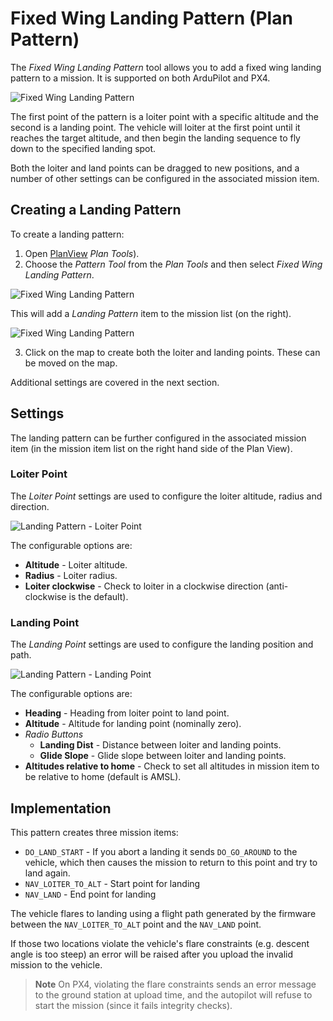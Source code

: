 # Fixed Wing Landing Pattern (Plan Pattern)

The *Fixed Wing Landing Pattern* tool allows you to add a fixed wing landing pattern to a mission. It is supported on both ArduPilot and PX4.

![Fixed Wing Landing Pattern](../../assets/plan/fixed_wing_landing_pattern.jpg)

The first point of the pattern is a loiter point with a specific altitude and the second is a landing point. The vehicle will loiter at the first point until it reaches the target altitude, and then begin the landing sequence to fly down to the specified landing spot.

Both the loiter and land points can be dragged to new positions, and a number of other settings can be configured in the associated mission item.

## Creating a Landing Pattern

To create a landing pattern:

1. Open [PlanView](../PlanView/PlanView.md) *Plan Tools*).
2. Choose the *Pattern Tool* from the *Plan Tools* and then select *Fixed Wing Landing Pattern*.
  
  ![Fixed Wing Landing Pattern](../../assets/Plan/fixed_wing_landing_pattern_menu.jpg)
  
  This will add a *Landing Pattern* item to the mission list (on the right).
  
  ![Fixed Wing Landing Pattern](../../assets/Plan/fixed_wing_landing_pattern_mission_item_initial.jpg)

3. Click on the map to create both the loiter and landing points. These can be moved on the map.

Additional settings are covered in the next section.

## Settings

The landing pattern can be further configured in the associated mission item (in the mission item list on the right hand side of the Plan View).

### Loiter Point

The *Loiter Point* settings are used to configure the loiter altitude, radius and direction.

![Landing Pattern - Loiter Point](../../assets/Plan/fixed_wing_landing_pattern_settings_loiter.jpg)

The configurable options are:

- **Altitude** - Loiter altitude.
- **Radius** - Loiter radius.
- **Loiter clockwise** - Check to loiter in a clockwise direction (anti-clockwise is the default). 

### Landing Point

The *Landing Point* settings are used to configure the landing position and path.

![Landing Pattern - Landing Point](../../assets/Plan/fixed_wing_landing_pattern_settings_landing.jpg)

The configurable options are:

- **Heading** - Heading from loiter point to land point.
- **Altitude** - Altitude for landing point (nominally zero).
- *Radio Buttons* 
  - **Landing Dist** - Distance between loiter and landing points.
  - **Glide Slope** - Glide slope between loiter and landing points.
- **Altitudes relative to home** - Check to set all altitudes in mission item to be relative to home (default is AMSL).

## Implementation

This pattern creates three mission items:

- `DO_LAND_START` - If you abort a landing it sends `DO_GO_AROUND` to the vehicle, which then causes the mission to return to this point and try to land again.
- `NAV_LOITER_TO_ALT` - Start point for landing
- `NAV_LAND` - End point for landing

The vehicle flares to landing using a flight path generated by the firmware between the `NAV_LOITER_TO_ALT` point and the `NAV_LAND` point.

If those two locations violate the vehicle's flare constraints (e.g. descent angle is too steep) an error will be raised after you upload the invalid mission to the vehicle.

> **Note** On PX4, violating the flare constraints sends an error message to the ground station at upload time, and the autopilot will refuse to start the mission (since it fails integrity checks).